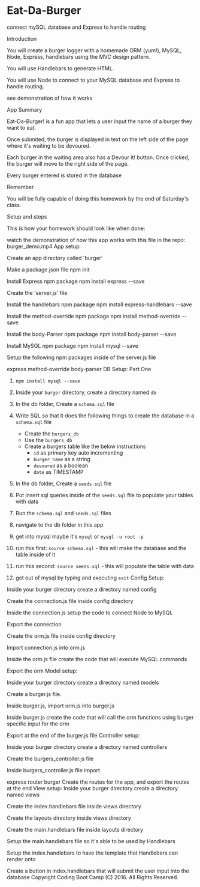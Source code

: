 # Eat-Da-Burger

connect mySQL database and Express to handle routing

Introduction

You will create a burger logger with a homemade ORM (yum!), MySQL, Node, Express, handlebars using the MVC design pattern.

You will use Handlebars to generate HTML.

You will use Node to connect to your MySQL database and Express to handle routing.

see demonstration of how it works

App Summary

Eat-Da-Burger! is a fun app that lets a user input the name of a burger they want to eat.

Once submited, the burger is displayed in text on the left side of the page where it's waiting to be devoured.

Each burger in the waiting area also has a Devour it! button. Once clicked, the burger will move to the right side of the page.

Every burger entered is stored in the database

Remember

You will be fully capable of doing this homework by the end of Saturday's class.

Setup and steps

This is how your homework should look like when done:

watch the demonstration of how this app works with this file in the repo: burger_demo.mp4 App setup:

Create an app directory called 'burger'

Make a package.json file npm init

Install Express npm package npm install express --save

Create the 'server.js' file

Install the handlebars npm package npm install express-handlebars --save

Install the method-override npm package npm install method-override --save

Install the body-Parser npm package npm install body-parser --save

Install MySQL npm package npm install mysql --save

Setup the following npm packages inside of the server.js file

express
method-override
body-parser DB Setup:
Part One

1. `npm install mysql --save`

2. Inside your `burger` directory, create a directory named `db`

3. In the db folder, Create a `schema.sql` file

4. Write SQL so that it does the following things to create the database in a `schema.sql` file

    * Create the `burgers_db`
    * Use the `burgers_db`
    * Create a burgers table like the below instructions
        * `id` as primary key auto incrementing
        * `burger_name` as a string
        * `devoured` as a boolean
        * `date` as TIMESTAMP

5. In the db folder, Create a `seeds.sql` file

6. Put insert sql queries inside of the `seeds.sql` file to populate your tables with data

7. Run the `schema.sql` and `seeds.sql` files

8. navigate to the db folder in this app
9. get into mysql
    maybe it's `mysql`
    or `mysql -u root -p`
10. run this first: `source schema.sql` - this will make the database and the table inside of it
11. run this second: `source seeds.sql` - this will populate the table with data
12. get out of mysql by typing and executing `exit`
Config Setup:

Inside your burger directory create a directory named config

Create the connection.js file inside config directory

Inside the connection.js setup the code to connect Node to MySQL

Export the connection

Create the orm.js file inside config directory

Import connection.js into orm.js

Inside the orm.js file create the code that will execute MySQL commands

Export the orm Model setup:

Inside your burger directory create a directory named models

Create a burger.js file.

Inside burger.js, import orm.js into burger.js

Inside burger.js create the code that will call the orm functions using burger specific input for the orm

Export at the end of the burger.js file Controller setup:

Inside your burger directory create a directory named controllers

Create the burgers_controller.js file

Inside burgers_controller.js file import

express
router
burger
Create the routes for the app, and export the routes at the end View setup:
Inside your burger directory create a directory named views

Create the index.handlebars file inside views directory

Create the layouts directory inside views directory

Create the main.handlebars file inside layouts directory

Setup the main.handlebars file so it's able to be used by Handlebars

Setup the index.handlebars to have the template that Handlebars can render onto

Create a button in index.handlebars that will submit the user input into the database Copyright Coding Boot Camp (C) 2016. All Rights Reserved.

